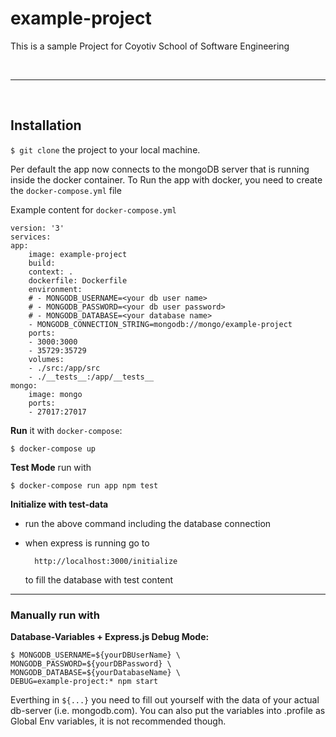 # example-project

This is a sample Project for Coyotiv School of Software Engineering

<br>

---

<br>

## Installation

`$ git clone` the project to your local machine.

Per default the app now connects to the mongoDB server that is running inside the docker container.
To Run the app with docker, you need to create the `docker-compose.yml` file

Example content for `docker-compose.yml`

    version: '3'
    services:
    app:
        image: example-project
        build:
        context: .
        dockerfile: Dockerfile
        environment:
        # - MONGODB_USERNAME=<your db user name>
        # - MONGODB_PASSWORD=<your db user password>
        # - MONGODB_DATABASE=<your database name>
        - MONGODB_CONNECTION_STRING=mongodb://mongo/example-project
        ports:
        - 3000:3000
        - 35729:35729
        volumes:
        - ./src:/app/src
        - ./__tests__:/app/__tests__
    mongo:
        image: mongo
        ports:
        - 27017:27017

**Run** it with `docker-compose`:

    $ docker-compose up

**Test Mode** run with

    $ docker-compose run app npm test

**Initialize with test-data**

- run the above command including the database connection
- when express is running go to

        http://localhost:3000/initialize

  to fill the database with test content

---

### Manually run with

**Database-Variables + Express.js Debug Mode:**

    $ MONGODB_USERNAME=${yourDBUserName} \
    MONGODB_PASSWORD=${yourDBPassword} \
    MONGODB_DATABASE=${yourDatabaseName} \
    DEBUG=example-project:* npm start

Everthing in `${...}` you need to fill out yourself with the data of your actual db-server (i.e. mongodb.com).
You can also put the variables into .profile as Global Env variables, it is not recommended though.
